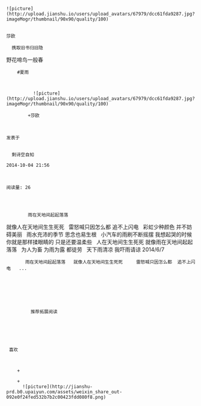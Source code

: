 
    
  
    ![picture](http://upload.jianshu.io/users/upload_avatars/67979/dcc61fda9287.jpg?imageMogr/thumbnail/90x90/quality/100)
    

    莎欧
  
      携取旧书归旧隐
野花啼鸟一般春

  
  
    
  


    
      
        #夏雨
        
          
            
              ![picture](http://upload.jianshu.io/users/upload_avatars/67979/dcc61fda9287.jpg?imageMogr/thumbnail/90x90/quality/100)
            
            +莎欧
        
        
    
    发表于 

    
      剩诗空自知

    2014-10-04 21:56

    

    阅读量: 26
  


        
            雨在天地间起起落落

  就像人在天地间生生死死
   
  雷怒喊只因怎么都
  追不上闪电
   
  彩虹少种颜色
  并不妨碍美丽
   
  雨水充沛的季节
  思念也易生根
   
  小汽车的雨刷不断摇摆
  我想起哭的时候
  你就是那样揉眼睛的
  只是还要温柔些
   
  人在天地间生生死死
  就像雨在天地间起起落落
   
  为人为畜
  为雨为露
  都徒劳
   
  天下雨清凉
  我吓雨请谅
  2014/6/7

        
           雨在天地间起起落落   就像人在天地间生生死死     雷怒喊只因怎么都  追不上闪电   ...
      
    
    
      
      
      
          
             推荐拓展阅读
        
      
    
    
      
          
     喜欢

      
      
        +
                  
        +
          ![picture](http://jianshu-prd.b0.upaiyun.com/assets/weixin_share_out-092e0f24fed532b7b2c00423fdd080f8.png)
        
      
    
  


